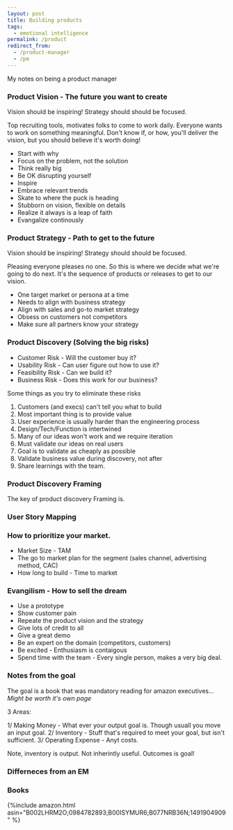 ```yaml
---
layout: post
title: Building products
tags:
  - emotional intelligence
permalink: /product
redirect_from:
  - /product-manager
  - /pm
---
```


My notes on being a product manager

### Product Vision - The future you want to create

Vision should be inspiring! Strategy should should be focused.

Top recruiting tools, motivates folks to come to work daily. Everyone wants to work on something meaningful.  Don't know if, or how, you'll deliver the vision, but you should believe it's worth doing!

* Start with why
* Focus on the problem, not the solution
* Think really big
* Be OK disrupting yourself
* Inspire
* Embrace relevant trends
* Skate to where the puck is heading
* Stubborn on vision, flexible on details
* Realize it always is a leap of faith
* Evangalize continously

### Product Strategy - Path to get to the future

Vision should be inspiring! Strategy should should be focused.

Pleasing everyone pleases no one. So this is where we decide what we're going to do  next. It's the sequence of products or releases to get to our vision.


* One target market or persona at a time
* Needs to align with business strategy
* Align with sales and go-to market strategy
* Obsess on customers not competitors
* Make sure all partners know your strategy

### Product Discovery (Solving the big risks)

* Customer Risk - Will the customer buy it?
* Usability Risk - Can user figure out how to use it?
* Feasibility Risk - Can we build it?
* Business Risk - Does this work for our business?

Some things as you try to eliminate these risks

1. Customers (and execs) can't tell you what to build
1. Most important thing is to provide value
1. User experience is usually harder than the engineering process
1. Design/Tech/Function is intertwined
1. Many of our ideas won't work and we require iteration
1. Must validate our ideas on real users
1. Goal is to validate as cheaply as possible
1. Validate business value during discovery, not after
1. Share learnings with the team.

### Product Discovery Framing

The key of product discovery Framing is.


### User Story Mapping


### How to prioritize your market.

* Market Size - TAM
* The go to market plan for the segment (sales channel, advertising method, CAC)
* How long to build - Time to market


### Evangilism - How to sell the dream

* Use a prototype
* Show customer pain
* Repeate the product  vision and the strategy
* Give lots of credit to all
* Give a great demo
* Be an expert on the domain (competitors, customers)
* Be excited  - Enthusiasm is contaigous
* Spend time with the team - Every single person, makes a very big deal.


### Notes from the goal

The goal is a book that was mandatory reading for amazon executives...
*Might be worth it's own page*

3 Areas:

1/ Making Money - What ever your output goal is. Though usuall you move an input goal.
2/ Inventory - Stuff that's required to meet your goal, but isn't sufficient.
3/ Operating Expense - Anyt costs.

Note, inventory is output. Not inherintly useful. Outcomes is goal!

### Differneces from an EM



### Books

{%include amazon.html asin="B002LHRM2O;0984782893;B00ISYMUR6;B077NRB36N;1491904909" %}
